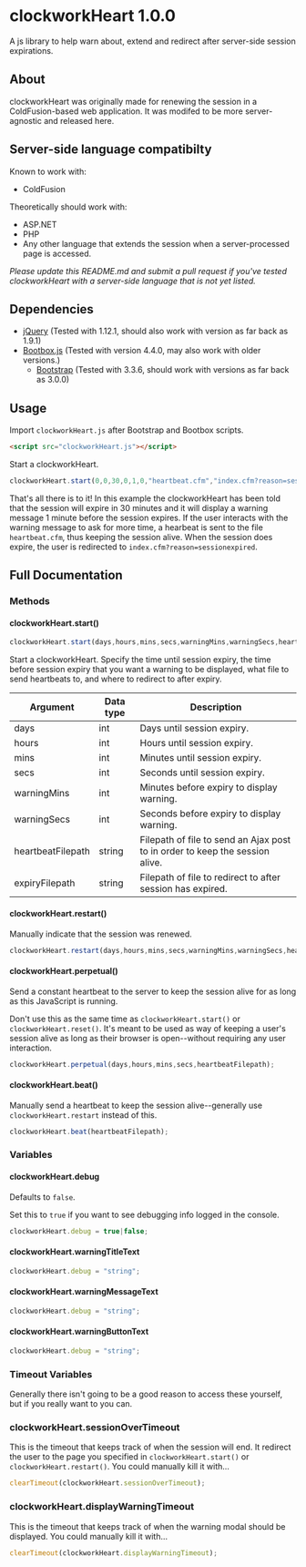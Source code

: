 # clockworkHeart 1.0.0
A js library to help warn about, extend and redirect after server-side session expirations.

## About
clockworkHeart was originally made for renewing the session in a ColdFusion-based web application. It was modifed to be more server-agnostic and released here.

## Server-side language compatibilty
Known to work with:
* ColdFusion

Theoretically should work with:
* ASP.NET
* PHP
* Any other language that extends the session when a server-processed page is accessed.

_Please update this README.md and submit a pull request if you've tested clockworkHeart with a server-side language that is not yet listed._

## Dependencies
* [jQuery](https://jquery.com/) (Tested with 1.12.1, should also work with version as far back as 1.9.1)
* [Bootbox.js](http://bootboxjs.com) (Tested with version 4.4.0, may also work with older versions.)
  * [Bootstrap](http://getbootstrap.com/) (Tested with 3.3.6, should work with versions as far back as 3.0.0)
 
## Usage
Import `clockworkHeart.js` after Bootstrap and Bootbox scripts.
```html
<script src="clockworkHeart.js"></script>
```
Start a clockworkHeart.
```javascript
clockworkHeart.start(0,0,30,0,1,0,"heartbeat.cfm","index.cfm?reason=sessionexpired");
```
That's all there is to it! In this example the clockworkHeart has been told that the session will expire in 30 minutes and it will display a warning message 1 minute before the session expires. If the user interacts with the warning message to ask for more time, a hearbeat is sent to the file `heartbeat.cfm`, thus keeping the session alive. When the session does expire, the user is redirected to `index.cfm?reason=sessionexpired`.

## Full Documentation
### Methods
#### clockworkHeart.start()
```javascript
clockworkHeart.start(days,hours,mins,secs,warningMins,warningSecs,heartbeatFilepath,expiryFilepath);
```
Start a clockworkHeart. Specify the time until session expiry, the time before session expiry that you want a warning to be displayed, what file to send heartbeats to, and where to redirect to after expiry.

Argument | Data type | Description
---|---|---
days | int | Days until session expiry.  
hours | int | Hours until session expiry.  
mins | int | Minutes until session expiry.  
secs | int | Seconds until session expiry.  
warningMins | int | Minutes before expiry to display warning.  
warningSecs | int | Seconds before expiry to display warning.  
heartbeatFilepath | string | Filepath of file to send an Ajax post to in order to keep the session alive.  
expiryFilepath | string | Filepath of file to redirect to after session has expired.

#### clockworkHeart.restart()
Manually indicate that the session was renewed.
```javascript
clockworkHeart.restart(days,hours,mins,secs,warningMins,warningSecs,heartbeatFilepath,expiryFilepath);
```
#### clockworkHeart.perpetual()
Send a constant heartbeat to the server to keep the session alive for as long as this JavaScript is running.

Don't use this as the same time as `clockworkHeart.start()` or `clockworkHeart.reset()`. It's meant to be used as way of keeping a user's session alive as long as their browser is open--without requiring any user interaction.
```javascript
clockworkHeart.perpetual(days,hours,mins,secs,heartbeatFilepath);
```
#### clockworkHeart.beat()
Manually send a heartbeat to keep the session alive--generally use `clockworkHeart.restart` instead of this.
```javascript
clockworkHeart.beat(heartbeatFilepath);
```
### Variables
#### clockworkHeart.debug
Defaults to `false`.

Set this to `true` if you want to see debugging info logged in the console.
```javascript
clockworkHeart.debug = true|false;
```
#### clockworkHeart.warningTitleText
```javascript
clockworkHeart.debug = "string";
```
#### clockworkHeart.warningMessageText
```javascript
clockworkHeart.debug = "string";
```
#### clockworkHeart.warningButtonText
```javascript
clockworkHeart.debug = "string";
```
### Timeout Variables
Generally there isn't going to be a good reason to access these yourself, but if you really want to you can.
### clockworkHeart.sessionOverTimeout
This is the timeout that keeps track of when the session will end. It redirect the user to the page you specified in `clockworkHeart.start()` or `clockworkHeart.restart()`. You could manually kill it with...
```javascript
clearTimeout(clockworkHeart.sessionOverTimeout);
```
### clockworkHeart.displayWarningTimeout
This is the timeout that keeps track of when the warning modal should be displayed. You could manually kill it with... 
```javascript
clearTimeout(clockworkHeart.displayWarningTimeout);
```
